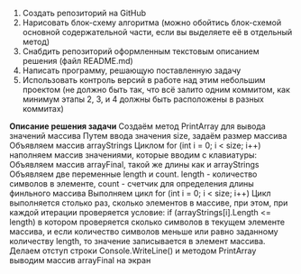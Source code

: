 1. Создать репозиторий на GitHub
2. Нарисовать блок-схему алгоритма (можно обойтись блок-схемой основной содержательной части, если вы выделяете её в отдельный метод)
3. Снабдить репозиторий оформленным текстовым описанием решения (файл README.md)
4. Написать программу, решающую поставленную задачу
5. Использовать контроль версий в работе над этим небольшим проектом (не должно быть так, что всё залито одним коммитом, как минимум этапы 2, 3, и 4 должны быть расположены в разных коммитах)

**Описание решения задачи**
Создаём метод PrintArray для вывода значений массива
Путем ввода значения size, задаём размер массива
Объявляем массив arrayStrings
Циклом for (int i = 0; i < size; i++) наполняем массив значениями, которые вводим с клавиатуры:
Объявляем массив arrayFinal, такой же длины как и arrayStrings
Объявляем две переменные length и count. length - количество символов в элементе, count - счетчик для определения длины финльного массива
Выполняем цикл for (int i = 0; i < size; i++) Цикл выполняется столько раз, сколько элементов в массиве, при этом, при каждой итерации проверяется условие: if (arrayStrings[i].Length <= length) в котором проверяется сколько символов в текущем элементе массива, и если количество символов меньше или равно заданному количеству length, то значение записывается в элемент массива.
Делаем отступ строки Console.WriteLine() и методом PrintArray выводим массив arrayFinal на экран